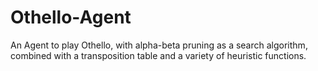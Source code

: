 # Othello-Agent
An Agent to play Othello, with alpha-beta pruning as a search algorithm, combined with a transposition table and a variety of heuristic functions.
